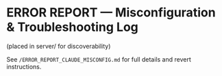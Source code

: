 # ERROR REPORT — Misconfiguration & Troubleshooting Log

(placed in server/ for discoverability)

See `/ERROR_REPORT_CLAUDE_MISCONFIG.md` for full details and revert instructions.
